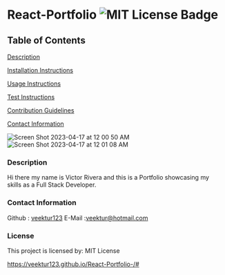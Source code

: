 # React-Portfolio ![MIT License Badge](https://img.shields.io/badge/License-MIT-green.svg)

## Table of Contents
[Description](#description)

[Installation Instructions](#installation-instructions)

[Usage Instructions](#usage-instructions)

[Test Instructions](#test-instructions)

[Contribution Guidelines](#contribution-guidelines)

[Contact Information](#contact-information)


![Screen Shot 2023-04-17 at 12 00 50 AM](https://user-images.githubusercontent.com/114003376/232345086-b00914f1-c969-47ae-967c-91d31b4261d4.png)
![Screen Shot 2023-04-17 at 12 01 08 AM](https://user-images.githubusercontent.com/114003376/232345095-682a9e2b-c87e-4208-b42a-93f89c92c4aa.png)



### Description
Hi there my name is Victor Rivera and this is a Portfolio showcasing my skills as a Full Stack Developer.


### Contact Information
Github : [veektur123](https://github.com/veektur123/)
E-Mail :veektur@hotmail.com

### License
This project is licensed by: MIT License
    
https://veektur123.github.io/React-Portfolio-/#
